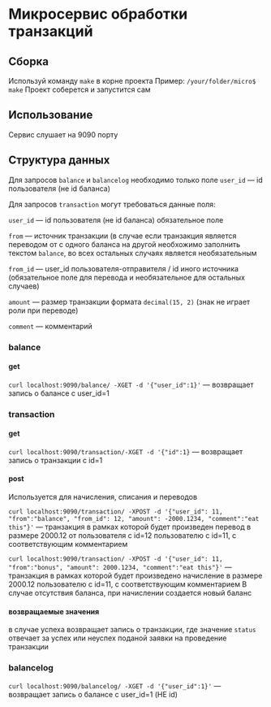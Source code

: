 # Микросервис обработки транзакций

## Сборка
Используй команду ```make``` в корне проекта
Пример:
```/your/folder/micro$ make```
Проект соберется и запустится сам

## Использование
Сервис слушает на 9090 порту

## Структура данных
Для запросов ```balance``` и ```balancelog``` необходимо только поле ```user_id``` — id пользователя (не id баланса)

Для запросов ```transaction``` могут требоваться данные поля:


```user_id``` — id пользователя (не id баланса) обязательное поле

```from``` — источник транзакции (в случае если транзакция является переводом от с одного баланса на другой необхожимо заполнить текстом ```balance```, во всех остальных случаях является необязательным

```from_id``` — user_id пользователя-отправителя / id иного источника (обязательное поле для перевода и необязательное для остальных случаев)

```amount``` — размер транзакции формата ```decimal(15, 2)``` (знак не играет роли при переводе)

```comment``` — комментарий

### balance
#### get
```curl localhost:9090/balance/ -XGET -d '{"user_id":1}'```  — возвращает запись о балансе с user_id=1
### transaction
#### get
```curl localhost:9090/transaction/-XGET -d '{"id":1}``` — возвращает запись о транзакции с id=1
#### post
Используется для начисления, списания и переводов

```curl localhost:9090/transaction/ -XPOST -d '{"user_id": 11, "from":"balance", "from_id": 12, "amount": -2000.1234, "comment":"eat this"}'``` — транзакция в рамках которой будет произведен перевод в размере 2000.12 от пользователя с id=12 пользователю с id=11, с соответствующим комментарием

```curl localhost:9090/transaction/ -XPOST -d '{"user_id": 11, "from":"bonus", "amount": 2000.1234, "comment":"eat this"}'``` — транзакция в рамках которой будет произведено начисление в размере 2000.12 пользователю с id=11, с соответствующим комментарием
В случае отсутствия баланса, при начислении создается новый баланс
#### возвращаемые значения
в случае успеха возвращает запись о транзакции, где значение ```status``` отвечает за успех или неуспех поданой заявки на проведение транзакции
### balancelog
```curl localhost:9090/balancelog/ -XGET -d '{"user_id":1}'``` — возвращает запись о балансе с user_id=1 (НЕ id)
